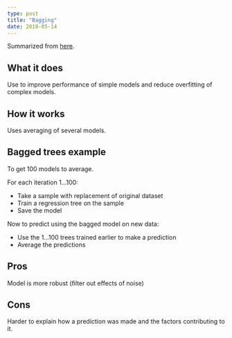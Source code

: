 ```yaml
---
type: post
title: "Bagging"
date: 2018-05-14
---
```


Summarized from [here](http://enhancedatascience.com/2017/06/28/machine-learning-explained-bagging/).

## What it does

Use to improve performance of simple models and reduce overfitting of complex models.

## How it works

Uses averaging of several models.

## Bagged trees example

To get 100 models to average.

For each iteration 1...100:
* Take a sample with replacement of original dataset
* Train a regression tree on the sample
* Save the model

Now to predict using the bagged model on new data:
* Use the 1...100 trees trained earlier to make a prediction
* Average the predictions

## Pros

Model is more robust (filter out effects of noise)

## Cons

Harder to explain how a prediction was made and the factors contributing to it.

